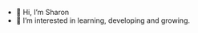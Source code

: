 - 👋 Hi, I’m Sharon
- 👀 I’m interested in learning, developing and growing.


<!---
sharonmctsai/sharonmctsai is a ✨ special ✨ repository because its `README.md` (this file) appears on your GitHub profile.
You can click the Preview link to take a look at your changes.
--->
